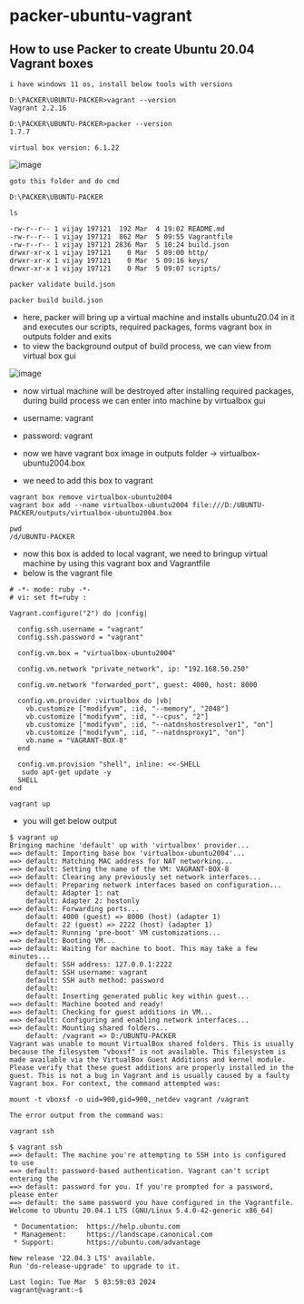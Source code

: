 # packer-ubuntu-vagrant

## How to use Packer to create Ubuntu 20.04 Vagrant boxes

```
i have windows 11 os, install below tools with versions

D:\PACKER\UBUNTU-PACKER>vagrant --version
Vagrant 2.2.16

D:\PACKER\UBUNTU-PACKER>packer --version
1.7.7

virtual box version: 6.1.22
```

![image](https://github.com/vijay2181/packer-ubuntu-vagrant/assets/66196388/9c4068cc-ccb3-4397-a4ca-56d4713aadd4)


```
goto this folder and do cmd

D:\PACKER\UBUNTU-PACKER

```

```
ls

-rw-r--r-- 1 vijay 197121  192 Mar  4 19:02 README.md
-rw-r--r-- 1 vijay 197121  862 Mar  5 09:55 Vagrantfile
-rw-r--r-- 1 vijay 197121 2836 Mar  5 10:24 build.json
drwxr-xr-x 1 vijay 197121    0 Mar  5 09:00 http/
drwxr-xr-x 1 vijay 197121    0 Mar  5 09:16 keys/
drwxr-xr-x 1 vijay 197121    0 Mar  5 09:07 scripts/
```

```
packer validate build.json
```

```
packer build build.json
```

- here, packer will bring up a virtual machine and installs ubuntu20.04 in it and executes our scripts, required packages, forms vagrant box in outputs folder and exits
- to view the background output of build process, we can view from virtual box gui

![image](https://github.com/vijay2181/packer-ubuntu-vagrant/assets/66196388/4db9333f-29ee-4034-b5e2-160f2fd925d8)

- now virtual machine will be destroyed after installing required packages, during build process we can enter into machine by virtualbox gui
- username: vagrant
- password: vagrant

- now we have vagrant box image in outputs folder -> virtualbox-ubuntu2004.box
- we need to add this box to vagrant

```
vagrant box remove virtualbox-ubuntu2004
vagrant box add --name virtualbox-ubuntu2004 file:///D:/UBUNTU-PACKER/outputs/virtualbox-ubuntu2004.box

pwd
/d/UBUNTU-PACKER
```

- now this box is added to local vagrant, we need to bringup virtual machine by using this vagrant box and Vagrantfile
- below is the vagrant file

  
```
# -*- mode: ruby -*-
# vi: set ft=ruby :

Vagrant.configure("2") do |config|

  config.ssh.username = "vagrant"
  config.ssh.password = "vagrant"

  config.vm.box = "virtualbox-ubuntu2004"

  config.vm.network "private_network", ip: "192.168.50.250"

  config.vm.network "forwarded_port", guest: 4000, host: 8000

  config.vm.provider :virtualbox do |vb|
    vb.customize ["modifyvm", :id, "--memory", "2048"]
    vb.customize ["modifyvm", :id, "--cpus", "2"]
    vb.customize ["modifyvm", :id, "--natdnshostresolver1", "on"]
    vb.customize ["modifyvm", :id, "--natdnsproxy1", "on"]
    vb.name = "VAGRANT-BOX-8"
  end

  config.vm.provision "shell", inline: <<-SHELL
   sudo apt-get update -y
  SHELL
end
```

```
vagrant up
```

- you will get below output

```
$ vagrant up
Bringing machine 'default' up with 'virtualbox' provider...
==> default: Importing base box 'virtualbox-ubuntu2004'...
==> default: Matching MAC address for NAT networking...
==> default: Setting the name of the VM: VAGRANT-BOX-8
==> default: Clearing any previously set network interfaces...
==> default: Preparing network interfaces based on configuration...
    default: Adapter 1: nat
    default: Adapter 2: hostonly
==> default: Forwarding ports...
    default: 4000 (guest) => 8000 (host) (adapter 1)
    default: 22 (guest) => 2222 (host) (adapter 1)
==> default: Running 'pre-boot' VM customizations...
==> default: Booting VM...
==> default: Waiting for machine to boot. This may take a few minutes...
    default: SSH address: 127.0.0.1:2222
    default: SSH username: vagrant
    default: SSH auth method: password
    default:
    default: Inserting generated public key within guest...
==> default: Machine booted and ready!
==> default: Checking for guest additions in VM...
==> default: Configuring and enabling network interfaces...
==> default: Mounting shared folders...
    default: /vagrant => D:/UBUNTU-PACKER
Vagrant was unable to mount VirtualBox shared folders. This is usually
because the filesystem "vboxsf" is not available. This filesystem is
made available via the VirtualBox Guest Additions and kernel module.
Please verify that these guest additions are properly installed in the
guest. This is not a bug in Vagrant and is usually caused by a faulty
Vagrant box. For context, the command attempted was:

mount -t vboxsf -o uid=900,gid=900,_netdev vagrant /vagrant

The error output from the command was:
```

```
vagrant ssh
```

```
$ vagrant ssh
==> default: The machine you're attempting to SSH into is configured to use
==> default: password-based authentication. Vagrant can't script entering the
==> default: password for you. If you're prompted for a password, please enter
==> default: the same password you have configured in the Vagrantfile.
Welcome to Ubuntu 20.04.1 LTS (GNU/Linux 5.4.0-42-generic x86_64)

 * Documentation:  https://help.ubuntu.com
 * Management:     https://landscape.canonical.com
 * Support:        https://ubuntu.com/advantage

New release '22.04.3 LTS' available.
Run 'do-release-upgrade' to upgrade to it.

Last login: Tue Mar  5 03:59:03 2024
vagrant@vagrant:~$ 
```
